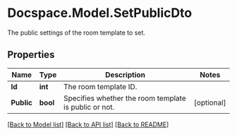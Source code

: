 # Docspace.Model.SetPublicDto
The public settings of the room template to set.

## Properties

Name | Type | Description | Notes
------------ | ------------- | ------------- | -------------
**Id** | **int** | The room template ID. | 
**Public** | **bool** | Specifies whether the room template is public or not. | [optional] 

[[Back to Model list]](../README.md#documentation-for-models) [[Back to API list]](../README.md#documentation-for-api-endpoints) [[Back to README]](../README.md)

